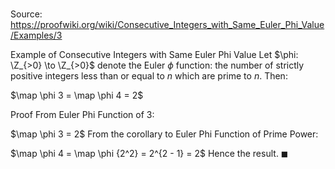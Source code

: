 # 

Source: https://proofwiki.org/wiki/Consecutive_Integers_with_Same_Euler_Phi_Value/Examples/3

Example of Consecutive Integers with Same Euler Phi Value
Let $\phi: \Z_{>0} \to \Z_{>0}$ denote the Euler $\phi$ function: the number of strictly positive integers less than or equal to $n$ which are prime to $n$.
Then:

$\map \phi 3 = \map \phi 4 = 2$


Proof
From Euler Phi Function of 3:

$\map \phi 3 = 2$
From the corollary to Euler Phi Function of Prime Power:

$\map \phi 4 = \map \phi {2^2} = 2^{2 - 1} = 2$
Hence the result.
$\blacksquare$





